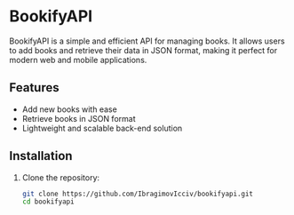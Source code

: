 # BookifyAPI  

BookifyAPI is a simple and efficient API for managing books. It allows users to add books and retrieve their data in JSON format, making it perfect for modern web and mobile applications.  

## Features  
- Add new books with ease  
- Retrieve books in JSON format  
- Lightweight and scalable back-end solution  

## Installation  

1. Clone the repository:  
   ```bash
   git clone https://github.com/IbragimovIcciv/bookifyapi.git
   cd bookifyapi
